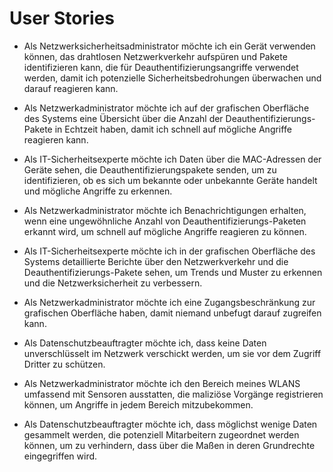 # User Stories

- Als Netzwerksicherheitsadministrator möchte ich ein Gerät verwenden können, das drahtlosen Netzwerkverkehr aufspüren und Pakete identifizieren kann, die für Deauthentifizierungsangriffe verwendet werden, damit ich potenzielle Sicherheitsbedrohungen überwachen und darauf reagieren kann.

- Als Netzwerkadministrator möchte ich auf der grafischen Oberfläche des Systems eine Übersicht über die Anzahl der Deauthentifizierungs-Pakete in Echtzeit haben, damit ich schnell auf mögliche Angriffe reagieren kann. 
- Als IT-Sicherheitsexperte möchte ich Daten über die MAC-Adressen der Geräte sehen, die Deauthentifizierungspakete senden, um zu identifizieren, ob es sich um bekannte oder unbekannte Geräte handelt und mögliche Angriffe zu erkennen. 
- Als Netzwerkadministrator möchte ich Benachrichtigungen erhalten, wenn eine ungewöhnliche Anzahl von Deauthentifizierungs-Paketen erkannt wird, um schnell auf mögliche Angriffe reagieren zu können. 
- Als IT-Sicherheitsexperte möchte ich in der grafischen Oberfläche des Systems detaillierte Berichte über den Netzwerkverkehr und die Deauthentifizierungs-Pakete sehen, um Trends und Muster zu erkennen und die Netzwerksicherheit zu verbessern.

- Als Netzwerkadministrator möchte ich eine Zugangsbeschränkung zur grafischen Oberfläche haben, damit niemand unbefugt darauf zugreifen kann.
- Als Datenschutzbeauftragter möchte ich, dass keine Daten unverschlüsselt im Netzwerk verschickt werden, um sie vor dem Zugriff Dritter zu schützen.
- Als Netzwerkadministrator möchte ich den Bereich meines WLANS umfassend mit Sensoren ausstatten, die maliziöse Vorgänge registrieren können, um Angriffe in jedem Bereich mitzubekommen.
- Als Datenschutzbeauftragter möchte ich, dass möglichst wenige Daten gesammelt werden, die potenziell Mitarbeitern zugeordnet werden können, um zu verhindern, dass über die Maßen in deren Grundrechte eingegriffen wird.